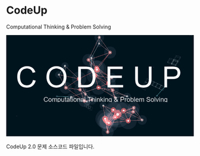 # CodeUp
Computational Thinking &amp; Problem Solving

![img](./img/CodeUp.png)   

CodeUp 2.0 문제 소스코드 파일입니다.
